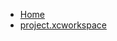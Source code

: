 <!-- docs/_sidebar.md -->
- [Home](/)
- [project.xcworkspace](devassistDocs/docs/Tutorials/TheHorizontalProgressBarTutorial/TheHorizontalProgressBarView.xcodeproj/project.xcworkspace/)